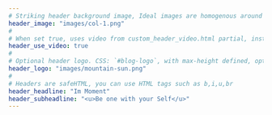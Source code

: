 ```yaml
---
# Striking header background image, Ideal images are homogenous around the centre and contrasting to the text. Non-ideal images can use `title_guard`
header_image: "images/col-1.png"
#
# When set true, uses video from custom_header_video.html partial, instead of header_image
header_use_video: true
#
# Optional header logo. CSS: `#blog-logo`, with max-height defined, optimize to prevent scaling
header_logo: "images/mountain-sun.png"
#
# Headers are safeHTML, you can use HTML tags such as b,i,u,br
header_headline: "Im Moment"
header_subheadline: "<u>Be one with your Self</u>"
---
```

